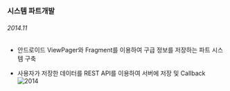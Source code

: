 ### 시스템 파트개발

###### 2014.11

- 안드로이드  ViewPager와 Fragment를 이용하여 구급 정보를 저장하는 파트 시스템 구축

- 사용자가 저장한 데이터를 REST API를 이용하여 서버에 저장 및 Callback 
![2014](https://user-images.githubusercontent.com/51183027/70992397-f3b0dd00-210c-11ea-80c2-499a611dc1c1.PNG)

